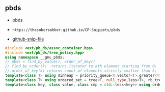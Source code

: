 
## pbds

- pbds
- ```
  https://thesobersobber.github.io/CP-Snippets/pbds
  ```
- [github-snip-file](https://github.com/theSoberSobber/CP-Snippets/blob/main/snippets.json#L1163)

```cpp
#include <ext/pb_ds/assoc_container.hpp>
#include <ext/pb_ds/tree_policy.hpp>
using namespace __gnu_pbds;
// pbds = find_by_value(), order_of_key()
// find_by_order(k)  returns iterator to kth element starting from 0;
// order_of_key(k) returns count of elements strictly smaller than k;
template<class T> using minheap = priority_queue<T,vector<T>,greater<T> >; 
template<class T> using ordered_set = tree<T, null_type,less<T>, rb_tree_tag, tree_order_statistics_node_update> ;
template<class key, class value, class cmp = std::less<key>> using ordered_map = tree<key, value, cmp, rb_tree_tag, tree_order_statistics_node_update>;
```
